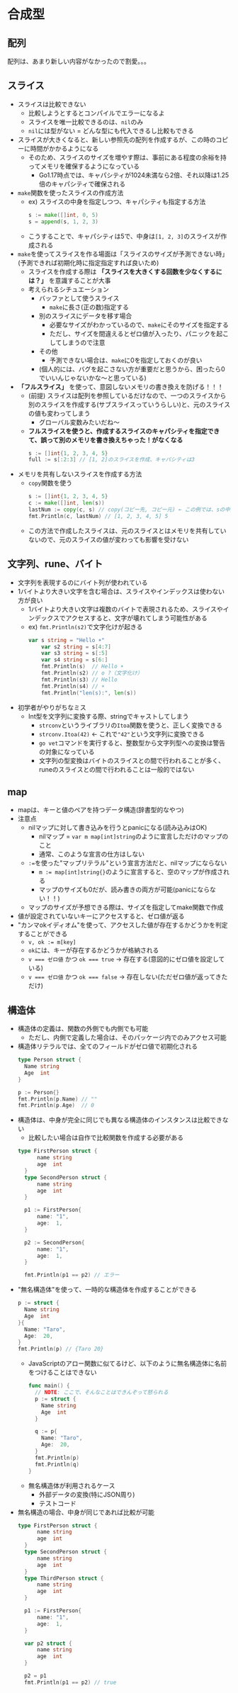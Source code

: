 # 合成型

## 配列
配列は、あまり新しい内容がなかったので割愛。。。

## スライス
- スライスは比較できない
  - 比較しようとするとコンパイルでエラーになるよ
  - スライスを唯一比較できるのは、`nil`のみ
  - `nil`には型がない = どんな型にも代入できるし比較もできる
- スライスが大きくなると、新しい参照先の配列を作成するが、この時のコピーに時間がかかるようになる
  - そのため、スライスのサイズを増やす際は、事前にある程度の余裕を持ってメモリを確保するようになっている
    - Go1.17時点では、キャパシティが1024未満なら2倍、それ以降は1.25倍のキャパシティで確保される
- `make`関数を使ったスライスの作成方法
  - ex) スライスの中身を指定しつつ、キャパシティも指定する方法
    ```go
    s := make([]int, 0, 5)
    s = append(s, 1, 2, 3)
    ```
  - こうすることで、キャパシティは5で、中身は`[1, 2, 3]`のスライスが作成される
- `make`を使ってスライスを作る場面は「スライスのサイズが予測できない時」(予測できれば初期化時に指定指定すれば良いため)
  - スライスを作成する際は **「スライスを大きくする回数を少なくするには？」** を意識することが大事
  - 考えられるシチュエーション
    - バッファとして使うスライス
      - `make`に長さ(正の数)指定する
    - 別のスライスにデータを移す場合
      - 必要なサイズがわかっているので、`make`にそのサイズを指定する
      - ただし、サイズを間違えるとゼロ値が入ったり、パニックを起こしてしまうので注意
    - その他
      - 予測できない場合は、`make`に0を指定しておくのが良い
    - (個人的には、バグを起こさない方が重要だと思うから、困ったら0でいいんじゃないかな〜と思っている)
- **「フルスライス」** を使って、意図しないメモリの書き換えを防げる！！！
  - (前提) スライスは配列を参照しているだけなので、一つのスライスから別のスライスを作成する(サブスライスっていうらしい)と、元のスライスの値も変わってしまう
    - グローバル変数みたいだね〜
  - **フルスライスを使うと、作成するスライスのキャパシティを指定できて、誤って別のメモリを書き換えちゃった！がなくなる**
    ```go
    s := []int{1, 2, 3, 4, 5}
    full := s[:2:3] // [1, 2]のスライスを作成、キャパシティは3
    ```
- メモリを共有しないスライスを作成する方法
  - `copy`関数を使う
    ```go
    s := []int{1, 2, 3, 4, 5}
    c := make([]int, len(s))
    lastNum := copy(c, s) // copy(コピー先, コピー元) ← この例では、sの中身をcにコピーしている（返り値はコピーされた要素数）
    fmt.Println(c, lastNum) // [1, 2, 3, 4, 5] 5
    ```
  - この方法で作成したスライスは、元のスライスとはメモリを共有していないので、元のスライスの値が変わっても影響を受けない

## 文字列、rune、バイト
- 文字列を表現するのにバイト列が使われている
- 1バイトより大きい文字を含む場合は、スライスやインデックスは使わない方が良い
  - 1バイトより大きい文字は複数のバイトで表現されるため、スライスやインデックスでアクセスすると、文字が壊れてしまう可能性がある
  - ex) `fmt.Println(s2)`で文字化けが起きる
    ```go
    var s string = "Hello ☀"
		var s2 string = s[4:7]
		var s3 string = s[:5]
		var s4 string = s[6:]
		fmt.Println(s)  // Hello ☀
		fmt.Println(s2) // o ?（文字化け）
		fmt.Println(s3) // Hello
		fmt.Println(s4) // ☀
		fmt.Println("len(s):", len(s))
    ```
- 初学者がやりがちなミス
  - Int型を文字列に変換する際、stringでキャストしてしまう
    - `strconv`というライブラリの`Itoa`関数を使うと、正しく変換できる
    - `strconv.Itoa(42)` ← これで`"42"`という文字列に変換できる
    - `go vet`コマンドを実行すると、整数型から文字列型への変換は警告の対象になっている
    - 文字列の型変換はバイトのスライスとの間で行われることが多く、runeのスライスとの間で行われることは一般的ではない

## map
- mapは、キーと値のペアを持つデータ構造(辞書型的なやつ)
- 注意点
  - nilマップに対して書き込みを行うとpanicになる(読み込みはOK)
    - nilマップ = `var m map[int]string`のように宣言しただけのマップのこと
    - 通常、このような宣言の仕方はしない
  - `:=`を使った"マップリテラル"という宣言方法だと、nilマップにならない
    - `m := map[int]string{}`のように宣言すると、空のマップが作成される
    - マップのサイズも0だが、読み書きの両方が可能(panicにならない！！)
  - マップのサイズが予想できる際は、サイズを指定してmake関数で作成
- 値が設定されていないキーにアクセスすると、ゼロ値が返る
- "カンマokイディオム"を使って、アクセスした値が存在するかどうかを判定することができる
  - `v, ok := m[key]`
  - `ok`には、キーが存在するかどうかが格納される
  - `v === ゼロ値` かつ `ok === true` → 存在する(意図的にゼロ値を設定している)
  - `v === ゼロ値` かつ `ok === false` → 存在しない(ただゼロ値が返ってきただけ)

## 構造体
- 構造体の定義は、関数の外側でも内側でも可能
  - ただし、内側で定義した場合は、そのパッケージ内でのみアクセス可能
- 構造体リテラルでは、全てのフィールドがゼロ値で初期化される
  ```go
  type Person struct {
    Name string
    Age  int
  }

  p := Person{}
  fmt.Println(p.Name) // ""
  fmt.Println(p.Age)  // 0
  ```
- 構造体は、中身が完全に同じでも異なる構造体のインスタンスは比較できない
  - 比較したい場合は自作で比較関数を作成する必要がある
  ```go
  type FirstPerson struct {
		name string
		age  int
	}
	type SecondPerson struct {
		name string
		age  int
	}

	p1 := FirstPerson{
		name: "1",
		age:  1,
	}

	p2 := SecondPerson{
		name: "1",
		age:  1,
	}

	fmt.Println(p1 == p2) // エラー
  ```
- "無名構造体"を使って、一時的な構造体を作成することができる
  ```go
  p := struct {
    Name string
    Age  int
  }{
    Name: "Taro",
    Age:  20,
  }
  fmt.Println(p) // {Taro 20}
  ```
  - JavaScriptのアロー関数に似てるけど、以下のように無名構造体に名前をつけることはできない
    ```go
    func main() {
      // NOTE: ここで、そんなことはできんぞって怒られる
      p := struct {
        Name string
        Age  int
      }

      q := p{
        Name: "Taro",
        Age:  20,
      }
      fmt.Println(p)
      fmt.Println(q)
    }
    ```
  - 無名構造体が利用されるケース
    - 外部データの変換(特にJSON周り)
    - テストコード
- 無名構造の場合、中身が同じであれば比較が可能
  ```go
  type FirstPerson struct {
		name string
		age  int
	}
	type SecondPerson struct {
		name string
		age  int
	}
	type ThirdPerson struct {
		name string
		age  int
	}

	p1 := FirstPerson{
		name: "1",
		age:  1,
	}

	var p2 struct {
		name string
		age  int
	}

	p2 = p1
	fmt.Println(p1 == p2) // true
  ```
